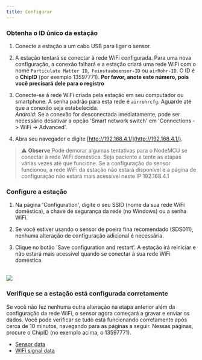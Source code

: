 ```yaml
---
title: Configurar
---
```

### Obtenha o ID único da estação
1. Conecte a estação a um cabo USB para ligar o sensor.

2. A estação tentará se conectar à rede WiFi configurada. Para uma nova configuração, a conexão falhará e a estação criará uma rede WiFi com o nome `Particulate Matter ID`,` Feinstaubsensor-ID` ou `airRohr-ID`. O ID é o **ChipID** (por exemplo 13597771). **Por favor, anote este número, pois você precisará dele para o registro**

3. Conecte-se à rede WiFi criada pela estação em seu computador ou smartphone. A senha padrão para esta rede é `airrohrcfg`. Aguarde até que a conexão seja estabelecida. <br>*Android*: Se a conexão for desconectada imediatamente, pode ser necessário desativar a opção 'Smart network switch' em 'Connections -> WiFi -> Advanced'.

4. Abra seu navegador e digite [http://192.168.4.1/](http://192.168.4.1/).

> ⚠️ **Observe** Pode demorar algumas tentativas para o NodeMCU se conectar à rede WiFi doméstica. Seja paciente e tente as etapas várias vezes até que funcione. Se a configuração do sensor funcionou, a rede WiFi da estação não estará disponível e a página de configuração não estará mais acessível neste IP 192.168.4.1

### Configure a estação
1. Na página 'Configuration', digite o seu SSID (nome da sua rede WiFi doméstica), a chave de segurança da rede (no Windows) ou a senha WiFi.

2. Se você estiver usando o sensor de poeira fina recomendado (SDS011), nenhuma alteração de configuração adicional é necessária.

3. Clique no botão 'Save configuration and restart'. A estação irá reiniciar e não estará mais acessível quando se conectar à sua rede WiFi doméstica.

<br>

<img src="../docs/airrohr_config_initial.jpg" loading="lazy"/>

<br>

### Verifique se a estação está configurada corretamente
Se você não fez nenhuma outra alteração na etapa anterior além da configuração da rede WiFi, o sensor agora começará a gravar e enviar os dados. Você pode verificar se tudo está funcionando corretamente após cerca de 10 minutos, navegando para as páginas a seguir. Nessas páginas, procure o ChipID (no exemplo acima, o 13597771).

 * [Sensor data](https://www.madavi.de/sensor/graph.php)
 * [WiFi signal data](https://www.madavi.de/sensor/signal.php)
